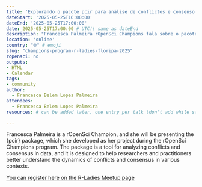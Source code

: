 ```yaml
---
title: 'Explorando o pacote pcir para análise de conflictos e consenso'
dateStart: '2025-05-25T16:00:00'
dateEnd: '2025-05-25T17:00:00'
date: 2025-05-25T17:00:00 # UTC!! same as dateEnd
description: "Francesca Palmeira rOpenSci Champions fala sobre o pacote pcir, que é uma ferramenta para análise de conflitos e consenso em dados."
location: 'online'
country: "🌐" # emoji
slug: "champions-program-r-ladies-floripa-2025"
ropensci: no
outputs: 
- HTML
- Calendar 
tags: 
- community
author:
  - Francesca Belem Lopes Palmeira
attendees:
  - Francesca Belem Lopes Palmeira
resources: # can be added later, one entry per talk (don't add while still empty, add once there are resources)

---
```


Francesca Palmeira is a rOpenSci Champion, and she will be presenting the {pcir} package, which she developed as her project during the rOpenSci Champions program. The package is a tool for analyzing conflicts and consensus in data, and it is designed to help researchers and practitioners better understand the dynamics of conflicts and consensus in various contexts.  

[You can register here on the R-Ladies Meetup page](https://www.meetup.com/rladies-florianopolis/events/305989838/?eventOrigin=group_upcoming_events) 